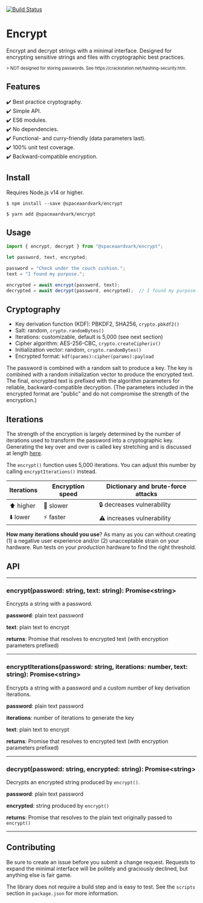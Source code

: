 [![Build Status](https://travis-ci.com/spaceaardvark/encrypt.svg?branch=main)](https://travis-ci.com/spaceaardvark/encrypt)

# Encrypt

Encrypt and decrypt strings with a minimal interface. Designed for encrypting sensitive
strings and files with cryptographic best practices. 

<p style="font-size: 80%">&gt; NOT designed for storing passwords. See 
https://crackstation.net/hashing-security.htm.</p>

## Features

:heavy_check_mark: Best practice cryptography.  
:heavy_check_mark: Simple API.  
:heavy_check_mark: ES6 modules.  
:heavy_check_mark: No dependencies.  
:heavy_check_mark: Functional- and curry-friendly (data parameters last).  
:heavy_check_mark: 100% unit test coverage.  
:heavy_check_mark: Backward-compatible encryption.  

## Install

Requires Node.js v14 or higher.

```shell
$ npm install --save @spaceaardvark/encrypt
```

```shell
$ yarn add @spaceaardvark/encrypt
```

## Usage

```javascript
import { encrypt, decrypt } from "@spaceaardvark/encrypt";

let password, text, encrypted;

password = "Check under the couch cushion.";
text = "I found my purpose.";

encrypted = await encrypt(password, text);
decrypted = await decrypt(password, encrypted);  // I found my purpose.
```

## Cryptography

* Key derivation function (KDF): PBKDF2, SHA256, `crypto.pbkdf2()`
* Salt: random, `crypto.randomBytes()`
* Iterations: customizable, default is 5,000 (see next section)
* Cipher algorithm: AES-256-CBC, `crypto.createCipheriv()`
* Initialization vector: random, `crypto.randomBytes()`
* Encrypted format: `kdf(params):cipher(params):payload`

The password is combined with a random salt to produce a key. The key is combined with 
a random initialization vector to produce the encrypted text. The final, encrypted 
text is prefixed with the algorithm parameters for reliable, backward-compatible 
decryption. (The parameters included in the encrypted format are "public" and do not 
compromise the strength of the encryption.)

## Iterations

The strength of the encryption is largely determined by the number of iterations used
to transform the password into a cryptographic key. Generating the key over and over 
is called key stretching and is discussed at length 
[here](https://crackstation.net/hashing-security.htm).

The `encrypt()` function uses 5,000 iterations. You can adjust this number by calling
`encryptIterations()` instead.

| Iterations | Encryption speed | Dictionary and brute-force attacks |
| ---------- | ---------------- | --------------------------------------------------- |
| :arrow_up: higher | :snail: slower | :lock: decreases vulnerability |
| :arrow_down: lower | :zap: faster | :warning: increases vulnerability |

**How many iterations should you use**? As many as you can without creating (1) a 
negative user experience and/or (2) unacceptable strain on your hardware. Run tests on 
your *production* hardware to find the right threshold.

## API

---

### encrypt(password: string, text: string): Promise&lt;string&gt;

Encrypts a string with a password.

**password**: plain text password

**text**: plain text to encrypt

**returns**: Promise that resolves to encrypted text (with encryption parameters 
prefixed)

---

### encryptIterations(password: string, iterations: number, text: string): Promise&lt;string&gt;

Encrypts a string with a password and a custom number of key derivation iterations.

**password**: plain text password

**iterations**: number of iterations to generate the key

**text**: plain text to encrypt

**returns**: Promise that resolves to encrypted text (with encryption parameters 
prefixed)

---

### decrypt(password: string, encrypted: string): Promise&lt;string&gt; 

Decrypts an encrypted string produced by `encrypt()`.

**password**: plain text password

**encrypted**: string produced by `encrypt()`

**returns**: Promise that resolves to the plain text originally passed to `encrypt()`

---

## Contributing

Be sure to create an issue before you submit a change request. Requests to expand the
minimal interface will be politely and graciously declined, but anything else is fair
game.

The library does not require a build step and is easy to test. See the `scripts` 
section in `package.json` for more information.
